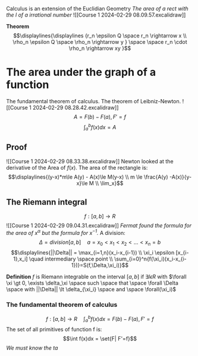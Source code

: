 Calculus is an extension of the Euclidian Geometry
_The area of a rect with the l of a irrational number_
![[Course 1 2024-02-29 08.09.57.excalidraw]]

**Theorem**
$$\displaylines{\displaylines {r_n \epsilon Q \space r_n \rightarrow x \\ \rho_n \epsilon Q \space \rho_n \rightarrow y } \space \space r_n \cdot \rho_n \rightarrow xy  }$$

# The area under the graph of a function
The fundamental theorem of calculus. The theorem of Leibniz-Newton.
![[Course 1 2024-02-29 08.28.42.excalidraw]]
$$A=F(b)-F(a), F'=f$$
$$\int_a^bf(x)dx=A$$

## Proof
![[Course 1 2024-02-29 08.33.38.excalidraw]]
Newton looked at the derivative of the Area of $f(x)$.
The area of the rectangle is: $$\displaylines{(y-x)*m\le A(y) - A(x)\le M(y-x) \\ m \le \frac{A(y) -A(x)}{y-x}\le M \\ \lim_x}$$

## The Riemann integral
$$f:[a,b] \rightarrow R $$
![[Course 1 2024-02-29 09.04.31.excalidraw]]
_Fermat found the formula for the area of $x^\alpha$ but the formula for $x^{-1}$._
A division:$$\Delta = division[a,b] \quad a=x_0\lt x_1 \lt x_2 \lt ... \lt x_n = b  $$
$$\displaylines{||\Delta|| = \max_{i=1,n}(x_i-x_{i-1}) \\ \xi_i \epsilon [x_{i-1},x_i] \quad intermediary \space point  \\ \sum_{i=0}^n{f(\xi_i)(x_i-x_{i-1})}=S(f,\Delta,\xi_i)}$$

**Definition**
$f$ is Riemann integrable on the interval $[a,b]$ if $\exists I \epsilon R$ with $\forall \xi \gt 0, \exists \delta_\xi \space such \space that \space \forall \Delta \space with ||\Delta|| \lt \delta_{\xi_i} \space and  \space \forall(\xi_i)$  

### The fundamental theorem of calculus
$$f:[a,b] \rightarrow R \quad \int_a^bf(x)dx = F(b)-F(a), F'=f$$
The set of all primitives of function f is:
$$\int f(x)dx = \set{F| F'=f}$$
_We must know the ta_